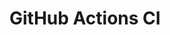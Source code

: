 # GitHub Actions CI




























































































































































































































































































































































































































































































































































































